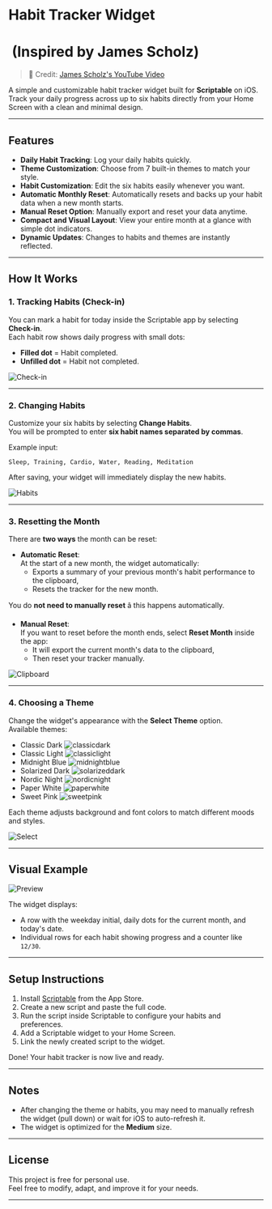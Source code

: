 # Habit Tracker Widget
#  (Inspired by James Scholz)

[](https://github.com/jigwawwf/scriptable-habit-tracker#-habit-tracker-for-ios-inspired-by-james-scholz)

> 🎥 Credit: [James Scholz's YouTube Video](https://youtu.be/Cu-IMFl37LA?t=138)

A simple and customizable habit tracker widget built for **Scriptable** on iOS.  
Track your daily progress across up to six habits directly from your Home Screen with a clean and minimal design.

---

## Features

- **Daily Habit Tracking**: Log your daily habits quickly.
- **Theme Customization**: Choose from 7 built-in themes to match your style.
- **Habit Customization**: Edit the six habits easily whenever you want.
- **Automatic Monthly Reset**: Automatically resets and backs up your habit data when a new month starts.
- **Manual Reset Option**: Manually export and reset your data anytime.
- **Compact and Visual Layout**: View your entire month at a glance with simple dot indicators.
- **Dynamic Updates**: Changes to habits and themes are instantly reflected.

---

## How It Works

### 1. Tracking Habits (Check-in)

You can mark a habit for today inside the Scriptable app by selecting **Check-in**.  
Each habit row shows daily progress with small dots:
- **Filled dot** = Habit completed.
- **Unfilled dot** = Habit not completed.

![Check-in](checkin.jpg)

---

### 2. Changing Habits

Customize your six habits by selecting **Change Habits**.  
You will be prompted to enter **six habit names separated by commas**.

Example input:
```
Sleep, Training, Cardio, Water, Reading, Meditation
```

After saving, your widget will immediately display the new habits.

![Habits](changehabits.jpg)

---

### 3. Resetting the Month

There are **two ways** the month can be reset:

- **Automatic Reset**:  
  At the start of a new month, the widget automatically:
  - Exports a summary of your previous month's habit performance to the clipboard,
  - Resets the tracker for the new month.

You do **not need to manually reset** â this happens automatically.

- **Manual Reset**:  
  If you want to reset before the month ends, select **Reset Month** inside the app:
  - It will export the current month's data to the clipboard,
  - Then reset your tracker manually.

![Clipboard](clipboardnotification.jpg)

---

### 4. Choosing a Theme

Change the widget's appearance with the **Select Theme** option.  
Available themes:

- Classic Dark
![classicdark](classicdark.PNG)
- Classic Light
![classiclight](classiclight.PNG)
- Midnight Blue
![midnightblue](midnightblue.PNG)
- Solarized Dark
![solarizeddark](solarizeddark.PNG)
- Nordic Night
![nordicnight](nordicnight.PNG)
- Paper White
![paperwhite](paperwhite.PNG)
- Sweet Pink
![sweetpink](sweetpink.PNG)

Each theme adjusts background and font colors to match different moods and styles.

![Select](themeselect.jpg)

---

## Visual Example

![Preview](classicdark.PNG)

The widget displays:
- A row with the weekday initial, daily dots for the current month, and today's date.
- Individual rows for each habit showing progress and a counter like `12/30`.

---

## Setup Instructions

1. Install [Scriptable](https://apps.apple.com/app/scriptable/id1405459188) from the App Store.
2. Create a new script and paste the full code.
3. Run the script inside Scriptable to configure your habits and preferences.
4. Add a Scriptable widget to your Home Screen.
5. Link the newly created script to the widget.

Done! Your habit tracker is now live and ready.

---

## Notes

- After changing the theme or habits, you may need to manually refresh the widget (pull down) or wait for iOS to auto-refresh it.
- The widget is optimized for the **Medium** size.

---

## License

This project is free for personal use.  
Feel free to modify, adapt, and improve it for your needs.

---
